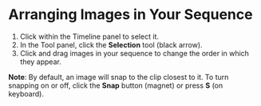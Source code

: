 # Arranging Images in Your Sequence

1. Click within the Timeline panel to select it.
2. In the Tool panel, click the **Selection** tool \(black arrow\).
3. Click and drag images in your sequence to change the order in which they appear. 

**Note**: By default, an image will snap to the clip closest to it. To turn snapping on or off, click the **Snap** button \(magnet\) or press **S** \(on keyboard\).

